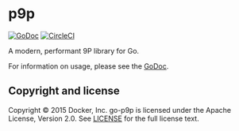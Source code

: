 # p9p

[![GoDoc](https://godoc.org/github.com/docker/go-p9p?status.svg)](https://godoc.org/github.com/docker/go-p9p)
[![CircleCI](https://circleci.com/gh/docker/go-p9p.svg?style=shield)](https://circleci.com/gh/docker/go-p9p)

A modern, performant 9P library for Go.

For information on usage, please see the [GoDoc](https://godoc.org/github.com/docker/go-p9p).

## Copyright and license

Copyright © 2015 Docker, Inc. go-p9p is licensed under the Apache License,
Version 2.0. See [LICENSE](LICENSE) for the full license text.
